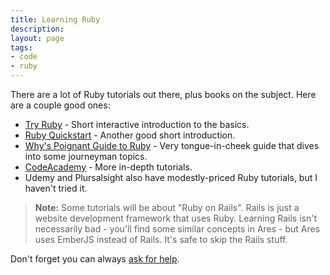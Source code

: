 ```yaml
---
title: Learning Ruby
description:
layout: page
tags: 
- code
- ruby
---
```


There are a lot of Ruby tutorials out there, plus books on the subject. Here are a couple good ones:

* [Try Ruby](https://ruby.github.io/TryRuby/) - Short interactive introduction to the basics.
* [Ruby Quickstart](https://www.ruby-lang.org/en/documentation/quickstart/) - Another good short introduction.
* [Why's Poignant Guide to Ruby](http://www.rubyinside.com/media/poignant-guide.pdf) - Very tongue-in-cheek guide that dives into some journeyman topics.
* [CodeAcademy](https://www.codecademy.com/) - More in-depth tutorials.
* Udemy and Plursalsight also have modestly-priced Ruby tutorials, but I haven't tried it.

> <i class="fa fa-exclamation-triangle"></i> **Note:** Some tutorials will be about "Ruby on Rails". Rails is just a website development framework that uses Ruby. Learning Rails isn't necessarily bad - you'll find some similar concepts in Ares - but Ares uses EmberJS instead of Rails. It's safe to skip the Rails stuff.

Don't forget you can always [ask for help](/feedback.html). 
